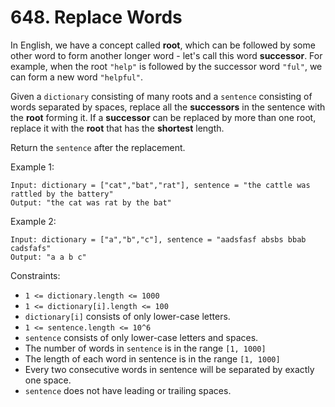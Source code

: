 # 648. Replace Words

In English, we have a concept called **root**, which can be followed by some other word to form another longer word - let's call this word **successor**. For example, when the root `"help"` is followed by the successor word `"ful"`, we can form a new word `"helpful"`.

Given a `dictionary` consisting of many roots and a `sentence` consisting of words separated by spaces, replace all the **successors** in the sentence with the **root** forming it. If a **successor** can be replaced by more than one root, replace it with the **root** that has the **shortest** length.

Return the `sentence` after the replacement.

Example 1:

    Input: dictionary = ["cat","bat","rat"], sentence = "the cattle was rattled by the battery"
    Output: "the cat was rat by the bat"

Example 2:

    Input: dictionary = ["a","b","c"], sentence = "aadsfasf absbs bbab cadsfafs"
    Output: "a a b c"

Constraints:

- `1 <= dictionary.length <= 1000`
- `1 <= dictionary[i].length <= 100`
- `dictionary[i]` consists of only lower-case letters.
- `1 <= sentence.length <= 10^6`
- `sentence` consists of only lower-case letters and spaces.
- The number of words in `sentence` is in the range `[1, 1000]`
- The length of each word in sentence is in the range `[1, 1000]`
- Every two consecutive words in sentence will be separated by exactly one space.
- `sentence` does not have leading or trailing spaces.




